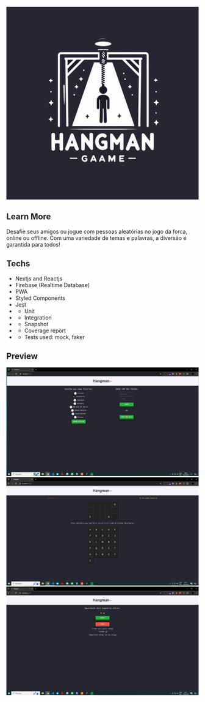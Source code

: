 ![alt text](../../docs/icon.png "Title")

## Learn More

Desafie seus amigos ou jogue com pessoas aleatórias no jogo da forca, online ou offline. Com uma variedade de temas e palavras, a diversão é garantida para todos!

## Techs
- Nextjs and Reactjs
- Firebase (Realtime Database)
- PWA
- Styled Components
- Jest
- - Unit
- - Integration
- - Snapshot
- - Coverage report
- - Tests used: mock, faker

## Preview
![alt text](../../docs/preview.png "Title")
![alt text](../../docs/preview2.png "Title")
![alt text](../../docs/preview3.png "Title")
